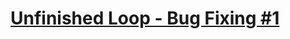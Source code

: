 # [Unfinished Loop - Bug Fixing #1](https://www.codewars.com/kata/unfinished-loop-bug-fixing-number-1/)
